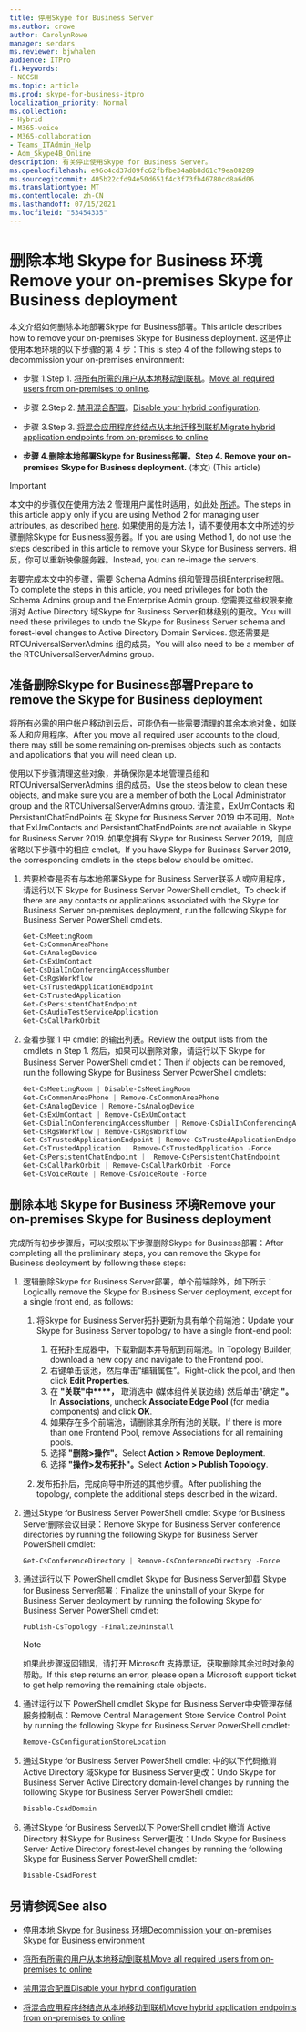 ```yaml
---
title: 停用Skype for Business Server
ms.author: crowe
author: CarolynRowe
manager: serdars
ms.reviewer: bjwhalen
audience: ITPro
f1.keywords:
- NOCSH
ms.topic: article
ms.prod: skype-for-business-itpro
localization_priority: Normal
ms.collection:
- Hybrid
- M365-voice
- M365-collaboration
- Teams_ITAdmin_Help
- Adm_Skype4B_Online
description: 有关停止使用Skype for Business Server。
ms.openlocfilehash: e96c4cd37d09fc62fbfbe34a8b8d61c79ea08289
ms.sourcegitcommit: 405b22cfd94e50d651f4c3f73fb46780cd8a6d06
ms.translationtype: MT
ms.contentlocale: zh-CN
ms.lasthandoff: 07/15/2021
ms.locfileid: "53454335"
---
```

# <a name="remove-your-on-premises-skype-for-business-deployment"></a><span data-ttu-id="b3982-103">删除本地 Skype for Business 环境</span><span class="sxs-lookup"><span data-stu-id="b3982-103">Remove your on-premises Skype for Business deployment</span></span>

<span data-ttu-id="b3982-104">本文介绍如何删除本地部署Skype for Business部署。</span><span class="sxs-lookup"><span data-stu-id="b3982-104">This article describes how to remove your on-premises Skype for Business deployment.</span></span> <span data-ttu-id="b3982-105">这是停止使用本地环境的以下步骤的第 4 步：</span><span class="sxs-lookup"><span data-stu-id="b3982-105">This is step 4 of the following steps to decommission your on-premises environment:</span></span>

- <span data-ttu-id="b3982-106">步骤 1.</span><span class="sxs-lookup"><span data-stu-id="b3982-106">Step 1.</span></span> <span data-ttu-id="b3982-107">[将所有所需的用户从本地移动到联机](decommission-move-on-prem-users.md)。</span><span class="sxs-lookup"><span data-stu-id="b3982-107">[Move all required users from on-premises to online](decommission-move-on-prem-users.md).</span></span> 

- <span data-ttu-id="b3982-108">步骤 2.</span><span class="sxs-lookup"><span data-stu-id="b3982-108">Step 2.</span></span> <span data-ttu-id="b3982-109">[禁用混合配置](cloud-consolidation-disabling-hybrid.md)。</span><span class="sxs-lookup"><span data-stu-id="b3982-109">[Disable your hybrid configuration](cloud-consolidation-disabling-hybrid.md).</span></span>

- <span data-ttu-id="b3982-110">步骤 3.</span><span class="sxs-lookup"><span data-stu-id="b3982-110">Step 3.</span></span> [<span data-ttu-id="b3982-111">将混合应用程序终结点从本地迁移到联机</span><span class="sxs-lookup"><span data-stu-id="b3982-111">Migrate hybrid application endpoints from on-premises to online</span></span>](decommission-move-on-prem-endpoints.md)

- <span data-ttu-id="b3982-112">**步骤 4.删除本地部署Skype for Business部署。**</span><span class="sxs-lookup"><span data-stu-id="b3982-112">**Step 4. Remove your on-premises Skype for Business deployment.**</span></span> <span data-ttu-id="b3982-113"> (本文) </span><span class="sxs-lookup"><span data-stu-id="b3982-113">(This article)</span></span>


> [!IMPORTANT] 
> <span data-ttu-id="b3982-114">本文中的步骤仅在使用方法 2 管理用户属性时适用，如此处 [所述](cloud-consolidation-managing-attributes.md#method-2---clear-skype-for-business-attributes-for-all-on-premises-users-in-active-directory)。</span><span class="sxs-lookup"><span data-stu-id="b3982-114">The steps in this article apply only if you are using Method 2 for managing user attributes, as described [here](cloud-consolidation-managing-attributes.md#method-2---clear-skype-for-business-attributes-for-all-on-premises-users-in-active-directory).</span></span> <span data-ttu-id="b3982-115">如果使用的是方法 1，请不要使用本文中所述的步骤删除Skype for Business服务器。</span><span class="sxs-lookup"><span data-stu-id="b3982-115">If you are using Method 1, do not use the steps described in this article to remove your Skype for Business servers.</span></span> <span data-ttu-id="b3982-116">相反，你可以重新映像服务器。</span><span class="sxs-lookup"><span data-stu-id="b3982-116">Instead, you can re-image the servers.</span></span>

<span data-ttu-id="b3982-117">若要完成本文中的步骤，需要 Schema Admins 组和管理员组Enterprise权限。</span><span class="sxs-lookup"><span data-stu-id="b3982-117">To complete the steps in this article, you need privileges for both the Schema Admins group and the Enterprise Admin group.</span></span> <span data-ttu-id="b3982-118">您需要这些权限来撤消对 Active Directory 域Skype for Business Server和林级别的更改。</span><span class="sxs-lookup"><span data-stu-id="b3982-118">You will need these privileges to undo the Skype for Business Server schema and forest-level changes to Active Directory Domain Services.</span></span> <span data-ttu-id="b3982-119">您还需要是 RTCUniversalServerAdmins 组的成员。</span><span class="sxs-lookup"><span data-stu-id="b3982-119">You will also need to be a member of the RTCUniversalServerAdmins group.</span></span>


## <a name="prepare-to-remove-the-skype-for-business-deployment"></a><span data-ttu-id="b3982-120">准备删除Skype for Business部署</span><span class="sxs-lookup"><span data-stu-id="b3982-120">Prepare to remove the Skype for Business deployment</span></span>

<span data-ttu-id="b3982-121">将所有必需的用户帐户移动到云后，可能仍有一些需要清理的其余本地对象，如联系人和应用程序。</span><span class="sxs-lookup"><span data-stu-id="b3982-121">After you move all required user accounts to the cloud, there may still be some remaining on-premises objects such as contacts and applications that you will need clean up.</span></span>

<span data-ttu-id="b3982-122">使用以下步骤清理这些对象，并确保你是本地管理员组和 RTCUniversalServerAdmins 组的成员。</span><span class="sxs-lookup"><span data-stu-id="b3982-122">Use the steps below to clean these objects, and make sure you are a member of both the Local Administrator group and the RTCUniversalServerAdmins group.</span></span> <span data-ttu-id="b3982-123">请注意，ExUmContacts 和 PersistantChatEndPoints 在 Skype for Business Server 2019 中不可用。</span><span class="sxs-lookup"><span data-stu-id="b3982-123">Note that ExUmContacts and PersistantChatEndPoints are not available in Skype for Business Server 2019.</span></span> <span data-ttu-id="b3982-124">如果您拥有 Skype for Business Server 2019，则应省略以下步骤中的相应 cmdlet。</span><span class="sxs-lookup"><span data-stu-id="b3982-124">If you have Skype for Business Server 2019, the corresponding cmdlets in the steps below should be omitted.</span></span>

1. <span data-ttu-id="b3982-125">若要检查是否有与本地部署Skype for Business Server联系人或应用程序，请运行以下 Skype for Business Server PowerShell cmdlet。</span><span class="sxs-lookup"><span data-stu-id="b3982-125">To check if there are any contacts or applications associated with the Skype for Business Server on-premises deployment, run the following Skype for Business Server PowerShell cmdlets.</span></span>

   ```PowerShell
   Get-CsMeetingRoom
   Get-CsCommonAreaPhone
   Get-CsAnalogDevice
   Get-CsExUmContact
   Get-CsDialInConferencingAccessNumber
   Get-CsRgsWorkflow
   Get-CsTrustedApplicationEndpoint
   Get-CsTrustedApplication
   Get-CsPersistentChatEndpoint
   Get-CsAudioTestServiceApplication
   Get-CsCallParkOrbit
   ```
2. <span data-ttu-id="b3982-126">查看步骤 1 中 cmdlet 的输出列表。</span><span class="sxs-lookup"><span data-stu-id="b3982-126">Review the output lists from the cmdlets in Step 1.</span></span> <span data-ttu-id="b3982-127">然后，如果可以删除对象，请运行以下 Skype for Business Server PowerShell cmdlet：</span><span class="sxs-lookup"><span data-stu-id="b3982-127">Then if objects can be removed, run the following Skype for Business Server PowerShell cmdlets:</span></span>

   ```PowerShell
   Get-CsMeetingRoom | Disable-CsMeetingRoom
   Get-CsCommonAreaPhone | Remove-CsCommonAreaPhone 
   Get-CsAnalogDevice | Remove-CsAnalogDevice
   Get-CsExUmContact | Remove-CsExUmContact
   Get-CsDialInConferencingAccessNumber | Remove-CsDialInConferencingAccessNumber
   Get-CsRgsWorkflow | Remove-CsRgsWorkflow
   Get-CsTrustedApplicationEndpoint | Remove-CsTrustedApplicationEndpoint
   Get-CsTrustedApplication | Remove-CsTrustedApplication -Force
   Get-CsPersistentChatEndpoint |  Remove-CsPersistentChatEndpoint
   Get-CsCallParkOrbit | Remove-CsCallParkOrbit -Force
   Get-CsVoiceRoute | Remove-CsVoiceRoute -Force
   ```
## <a name="remove-your-on-premises-skype-for-business-deployment"></a><span data-ttu-id="b3982-128">删除本地 Skype for Business 环境</span><span class="sxs-lookup"><span data-stu-id="b3982-128">Remove your on-premises Skype for Business deployment</span></span>

<span data-ttu-id="b3982-129">完成所有初步步骤后，可以按照以下步骤删除Skype for Business部署：</span><span class="sxs-lookup"><span data-stu-id="b3982-129">After completing all the preliminary steps, you can remove the Skype for Business deployment by following these steps:</span></span>

1. <span data-ttu-id="b3982-130">逻辑删除Skype for Business Server部署，单个前端除外，如下所示：</span><span class="sxs-lookup"><span data-stu-id="b3982-130">Logically remove the Skype for Business Server deployment, except for a single front end, as follows:</span></span>

   1. <span data-ttu-id="b3982-131">将Skype for Business Server拓扑更新为具有单个前端池：</span><span class="sxs-lookup"><span data-stu-id="b3982-131">Update your Skype for Business Server topology to have a single front-end pool:</span></span>

      1. <span data-ttu-id="b3982-132">在拓扑生成器中，下载新副本并导航到前端池。</span><span class="sxs-lookup"><span data-stu-id="b3982-132">In Topology Builder, download a new copy and navigate to the Frontend pool.</span></span>
      1. <span data-ttu-id="b3982-133">右键单击该池，然后单击“编辑属性”。</span><span class="sxs-lookup"><span data-stu-id="b3982-133">Right-click the pool, and then click **Edit Properties**.</span></span>
      1. <span data-ttu-id="b3982-134">在 **"关联"中\*\*\*\*，** 取消选中 (媒体组件关联边缘) 然后单击"确定 **"。**</span><span class="sxs-lookup"><span data-stu-id="b3982-134">In **Associations**, uncheck **Associate Edge Pool** (for media components) and click **OK**.</span></span>
      1. <span data-ttu-id="b3982-135">如果存在多个前端池，请删除其余所有池的关联。</span><span class="sxs-lookup"><span data-stu-id="b3982-135">If there is more than one Frontend Pool, remove Associations for all remaining pools.</span></span>
      1. <span data-ttu-id="b3982-136">选择 **"删除>操作"。**</span><span class="sxs-lookup"><span data-stu-id="b3982-136">Select **Action > Remove Deployment**.</span></span>
      1. <span data-ttu-id="b3982-137">选择 **"操作>发布拓扑"。**</span><span class="sxs-lookup"><span data-stu-id="b3982-137">Select **Action > Publish Topology**.</span></span>

    1. <span data-ttu-id="b3982-138">发布拓扑后，完成向导中所述的其他步骤。</span><span class="sxs-lookup"><span data-stu-id="b3982-138">After publishing the topology, complete the additional steps described in the wizard.</span></span>

2. <span data-ttu-id="b3982-139">通过Skype for Business Server PowerShell cmdlet Skype for Business Server删除会议目录：</span><span class="sxs-lookup"><span data-stu-id="b3982-139">Remove Skype for Business Server conference directories by running the following Skype for Business Server PowerShell cmdlet:</span></span>

   ```PowerShell
   Get-CsConferenceDirectory | Remove-CsConferenceDirectory -Force
   ```

3. <span data-ttu-id="b3982-140">通过运行以下 PowerShell cmdlet Skype for Business Server卸载 Skype for Business Server部署：</span><span class="sxs-lookup"><span data-stu-id="b3982-140">Finalize the uninstall of your Skype for Business Server deployment by running the following Skype for Business Server PowerShell cmdlet:</span></span>

   ```PowerShell
   Publish-CsTopology -FinalizeUninstall
   ```
   > [!NOTE]
   > <span data-ttu-id="b3982-141">如果此步骤返回错误，请打开 Microsoft 支持票证，获取删除其余过时对象的帮助。</span><span class="sxs-lookup"><span data-stu-id="b3982-141">If this step returns an error, please open a Microsoft support ticket to get help removing the remaining stale objects.</span></span>

4. <span data-ttu-id="b3982-142">通过运行以下 PowerShell cmdlet Skype for Business Server中央管理存储服务控制点：</span><span class="sxs-lookup"><span data-stu-id="b3982-142">Remove Central Management Store Service Control Point by running the following Skype for Business Server PowerShell cmdlet:</span></span>

   ```PowerShell
   Remove-CsConfigurationStoreLocation
   ``` 

5. <span data-ttu-id="b3982-143">通过Skype for Business Server PowerShell cmdlet 中的以下代码撤消 Active Directory 域Skype for Business Server更改：</span><span class="sxs-lookup"><span data-stu-id="b3982-143">Undo Skype for Business Server Active Directory domain-level changes by running the following Skype for Business Server PowerShell cmdlet:</span></span>

   ```PowerShell
   Disable-CsAdDomain
   ```
6. <span data-ttu-id="b3982-144">通过Skype for Business Server以下 PowerShell cmdlet 撤消 Active Directory 林Skype for Business Server更改：</span><span class="sxs-lookup"><span data-stu-id="b3982-144">Undo Skype for Business Server Active Directory forest-level changes by running the following Skype for Business Server PowerShell cmdlet:</span></span>

   ```PowerShell
   Disable-CsAdForest
   ```

## <a name="see-also"></a><span data-ttu-id="b3982-145">另请参阅</span><span class="sxs-lookup"><span data-stu-id="b3982-145">See also</span></span>

- [<span data-ttu-id="b3982-146">停用本地 Skype for Business 环境</span><span class="sxs-lookup"><span data-stu-id="b3982-146">Decommission your on-premises Skype for Business environment</span></span>](decommission-on-prem-overview.md)

- [<span data-ttu-id="b3982-147">将所有所需的用户从本地移动到联机</span><span class="sxs-lookup"><span data-stu-id="b3982-147">Move all required users from on-premises to online</span></span>](decommission-move-on-prem-users.md)

- [<span data-ttu-id="b3982-148">禁用混合配置</span><span class="sxs-lookup"><span data-stu-id="b3982-148">Disable your hybrid configuration</span></span>](cloud-consolidation-disabling-hybrid.md)

- [<span data-ttu-id="b3982-149">将混合应用程序终结点从本地移动到联机</span><span class="sxs-lookup"><span data-stu-id="b3982-149">Move hybrid application endpoints from on-premises to online</span></span>](decommission-move-on-prem-endpoints.md)

